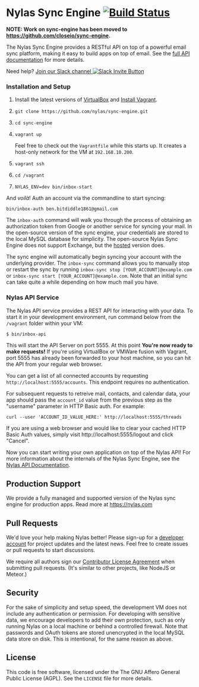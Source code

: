 # Nylas Sync Engine [![Build Status](https://travis-ci.org/nylas/sync-engine.svg?branch=master)](https://travis-ci.org/nylas/sync-engine)

**NOTE: Work on sync-engine has been moved to https://github.com/closeio/sync-engine.**


The Nylas Sync Engine provides a RESTful API on top of a powerful email sync platform, making it easy to build apps on top of email. See the [full API documentation](https://www.nylas.com/docs/) for more details.

Need help? [Join our Slack channel ![Slack Invite Button](http://slack-invite.nylas.com/badge.svg)](http://slack-invite.nylas.com)


### Installation and Setup

1. Install the latest versions of [VirtualBox](https://www.virtualbox.org/wiki/Downloads) and [Install Vagrant](http://www.vagrantup.com/downloads.html).

2. `git clone https://github.com/nylas/sync-engine.git`

3. `cd sync-engine`

4. `vagrant up`

    Feel free to check out the `Vagrantfile` while this starts up. It creates a host-only network for the VM at `192.168.10.200`.

5. `vagrant ssh`

6. `cd /vagrant`

7. `NYLAS_ENV=dev bin/inbox-start`

And _voilà_! Auth an account via the commandline to start syncing:

    bin/inbox-auth ben.bitdiddle1861@gmail.com

The `inbox-auth` command will walk you through the process of obtaining an authorization token from Google or another service for syncing your mail. In the open-source version of the sync engine, your credentials are stored to the local MySQL database for simplicity. The open-source Nylas Sync Engine does not support Exchange, but the [hosted](https://www.nylas.com) version does.

The sync engine will automatically begin syncing your account with the underlying provider. The `inbox-sync` command allows you to manually stop or restart the sync by running `inbox-sync stop [YOUR_ACCOUNT]@example.com` or `inbox-sync start [YOUR_ACCOUNT]@example.com`. Note that an initial sync can take quite a while depending on how much mail you have.

### Nylas API Service

The Nylas API service provides a REST API for interacting with your data. To start it in your development environment, run command below from the `/vagrant` folder within your VM:

```bash
$ bin/inbox-api
```

This will start the API Server on port 5555. At this point **You're now ready to make requests!** If you're using VirtualBox or VMWare fusion with Vagrant, port 5555 has already been forwarded to your host machine, so you can hit the API from your regular web browser.

You can get a list of all connected accounts by requesting `http://localhost:5555/accounts`. This endpoint requires no authentication.

For subsequent requests to retreive mail, contacts, and calendar data, your app should pass the `account_id` value from the previous step as the "username" parameter in HTTP Basic auth. For example:

```
curl --user 'ACCOUNT_ID_VALUE_HERE:' http://localhost:5555/threads
```

If you are using a web browser and would like to clear your cached HTTP Basic Auth values, simply visit http://localhost:5555/logout and click "Cancel".


Now you can start writing your own application on top of the Nylas API! For more information about the internals of the Nylas Sync Engine, see the <a href="https://nylas.com/docs/">Nylas API Documentation</a>.


## Production Support

We provide a fully managed and supported version of the Nylas sync engine for production apps. Read more at https://nylas.com

## Pull Requests

We'd love your help making Nylas better! Please sign-up for a [developer account](https://nylas.com/register) for project updates and the latest news. Feel free to create issues or pull requests to start discussions.

We require all authors sign our [Contributor License Agreement](https://www.nylas.com/cla.html) when submitting pull requests. (It's similar to other projects, like NodeJS or Meteor.)

## Security

For the sake of simplicity and setup speed, the development VM does not include any authentication or permission. For developing with sensitive data, we encourage developers to add their own protection, such as only running Nylas on a local machine or behind a controlled firewall.
Note that passwords and OAuth tokens are stored unencrypted in the local MySQL data store on disk. This is intentional, for the same reason as above.

## License

This code is free software, licensed under the The GNU Affero General Public License (AGPL). See the `LICENSE` file for more details.
